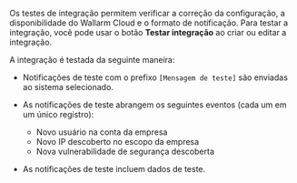 Os testes de integração permitem verificar a correção da configuração, a disponibilidade do Wallarm Cloud e o formato de notificação. Para testar a integração, você pode usar o botão **Testar integração** ao criar ou editar a integração.

A integração é testada da seguinte maneira:

* Notificações de teste com o prefixo `[Mensagem de teste]` são enviadas ao sistema selecionado.
* As notificações de teste abrangem os seguintes eventos (cada um em um único registro):

    * Novo usuário na conta da empresa
    * Novo IP descoberto no escopo da empresa
    * Nova vulnerabilidade de segurança descoberta
* As notificações de teste incluem dados de teste.